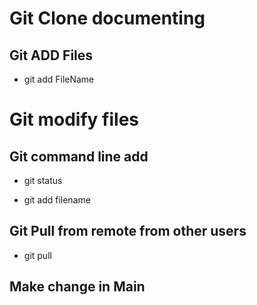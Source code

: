 # Git Clone documenting 

## Git ADD Files 

- git add FileName


# Git modify files

## Git command line add 

- git status

- git add filename

## Git Pull from remote from other users
- git pull 

## Make change in Main

